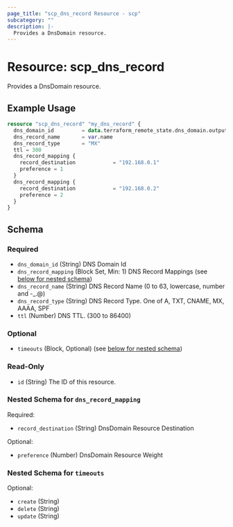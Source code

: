 ```yaml
---
page_title: "scp_dns_record Resource - scp"
subcategory: ""
description: |-
  Provides a DnsDomain resource.
---
```


# Resource: scp_dns_record

Provides a DnsDomain resource.


## Example Usage

```terraform
resource "scp_dns_record" "my_dns_record" {
  dns_domain_id         = data.terraform_remote_state.dns_domain.outputs.id
  dns_record_name       = var.name
  dns_record_type       = "MX"
  ttl = 300
  dns_record_mapping {
    record_destination            = "192.168.0.1"
    preference = 1
  }
  dns_record_mapping {
    record_destination            = "192.168.0.2"
    preference = 2
  }
}
```

<!-- schema generated by tfplugindocs -->
## Schema

### Required

- `dns_domain_id` (String) DNS Domain Id
- `dns_record_mapping` (Block Set, Min: 1) DNS Record Mappings (see [below for nested schema](#nestedblock--dns_record_mapping))
- `dns_record_name` (String) DNS Record Name (0 to 63, lowercase, number and -_.@)
- `dns_record_type` (String) DNS Record Type. One of A, TXT, CNAME, MX, AAAA, SPF
- `ttl` (Number) DNS TTL. (300 to 86400)

### Optional

- `timeouts` (Block, Optional) (see [below for nested schema](#nestedblock--timeouts))

### Read-Only

- `id` (String) The ID of this resource.

<a id="nestedblock--dns_record_mapping"></a>
### Nested Schema for `dns_record_mapping`

Required:

- `record_destination` (String) DnsDomain Resource Destination

Optional:

- `preference` (Number) DnsDomain Resource Weight


<a id="nestedblock--timeouts"></a>
### Nested Schema for `timeouts`

Optional:

- `create` (String)
- `delete` (String)
- `update` (String)
